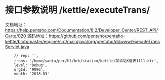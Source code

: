 # 接口参数说明  /kettle/executeTrans/

文档地址：https://help.pentaho.com/Documentation/8.2/Developer_Center/REST_API/Carte/020
源码地址：https://github.com/pentaho/pentaho-kettle/blob/master/engine/src/main/java/org/pentaho/di/www/ExecuteTransServlet.java





        // rep: '',
        trans: '/home/santa/per/hl/hrb/station/kettle/加油站K值表1111.ktr',
        level: 'Debug',
        orgId: '9996',
        month: '2018-03'


